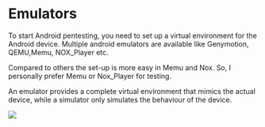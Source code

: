 # Emulators

To start Android pentesting, you need to set up a virtual environment for the Android device.
Multiple android emulators are available like Genymotion, QEMU,Memu, NOX_Player etc.

Compared to others the set-up is more easy in Memu and Nox. So, I personally prefer Memu
or Nox_Player for testing.

An emulator provides a complete virtual environment that mimics the actual device, while a
simulator only simulates the behaviour of the device.

![](../img/beginners-guide-for-android-testing/1.jpg)